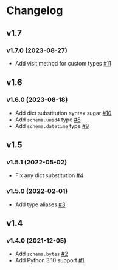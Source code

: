 # Changelog

## v1.7

### v1.7.0 (2023-08-27)

- Add visit method for custom types [#11](https://github.com/d42-schemas/revolt/pull/11)

## v1.6

### v1.6.0 (2023-08-18)

- Add dict substitution syntax sugar [#10](https://github.com/d42-schemas/revolt/pull/10)
- Add `schema.uuid4` type [#8](https://github.com/d42-schemas/revolt/pull/8)
- Add `schema.datetime` type [#9](https://github.com/d42-schemas/revolt/pull/9)

## v1.5

### v1.5.1 (2022-05-02)

- Fix any dict substitution [#4](https://github.com/d42-schemas/revolt/pull/4)

### v1.5.0 (2022-02-01)

- Add type aliases [#3](https://github.com/d42-schemas/revolt/pull/3)

## v1.4

### v1.4.0 (2021-12-05)

- Add `schema.bytes` [#2](https://github.com/d42-schemas/revolt/pull/2)
- Add Python 3.10 support [#1](https://github.com/d42-schemas/revolt/pull/1)

